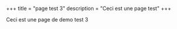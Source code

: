 +++ title = "page test 3"
description = "Ceci est une page test"
+++

Ceci est une page de demo test 3